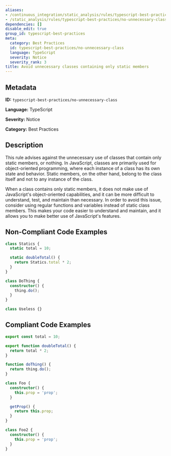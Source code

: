 ```yaml
---
aliases:
- /continuous_integration/static_analysis/rules/typescript-best-practices/no-unnecessary-class
- /static_analysis/rules/typescript-best-practices/no-unnecessary-class
dependencies: []
disable_edit: true
group_id: typescript-best-practices
meta:
  category: Best Practices
  id: typescript-best-practices/no-unnecessary-class
  language: TypeScript
  severity: Notice
  severity_rank: 3
title: Avoid unnecessary classes containing only static members
---
```

<!--  SOURCED FROM https://github.com/DataDog/datadog-static-analyzer-rule-docs -->


## Metadata
**ID:** `typescript-best-practices/no-unnecessary-class`

**Language:** TypeScript

**Severity:** Notice

**Category:** Best Practices

## Description
This rule advises against the unnecessary use of classes that contain only static members, or nothing. In JavaScript, classes are primarily used for object-oriented programming, where each instance of a class has its own state and behavior. Static members, on the other hand, belong to the class itself and not to any instance of the class. 

When a class contains only static members, it does not make use of JavaScript's object-oriented capabilities, and it can be more difficult to understand, test, and maintain than necessary. In order to avoid this issue, consider using regular functions and variables instead of static class members. This makes your code easier to understand and maintain, and it allows you to make better use of JavaScript's features.

## Non-Compliant Code Examples
```typescript
class Statics {
  static total = 10;

  static doubleTotal() {
    return Statics.total * 2;
  }
}

class DoThing {
  constructor() {
    thing.do();
  }
}

class Useless {}
```

## Compliant Code Examples
```typescript
export const total = 10;

export function doubleTotal() {
  return total * 2;
}

function doThing() {
  return thing.do();
}

class Foo {
  constructor() {
    this.prop = 'prop';
  }

  getProp() {
    return this.prop;
  }
}

class Foo2 {
  constructor() {
    this.prop = 'prop';
  }
}
```
